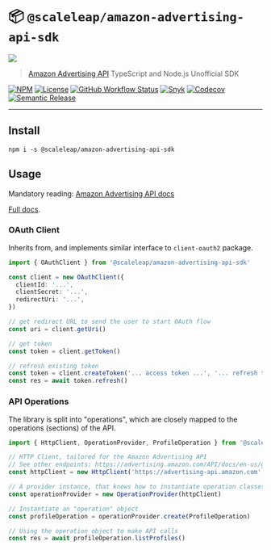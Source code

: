 # 📦 `@scaleleap/amazon-advertising-api-sdk`

![](https://user-images.githubusercontent.com/491247/82228986-0b0e2380-9954-11ea-899e-6f11cb4f6257.png)

> [Amazon Advertising API](https://advertising.amazon.com/about-api) TypeScript and Node.js Unofficial SDK

[![NPM](https://img.shields.io/npm/v/@scaleleap/amazon-advertising-api-sdk)](https://npm.im/@scaleleap/amazon-advertising-api-sdk)
[![License](https://img.shields.io/npm/l/@scaleleap/amazon-advertising-api-sdk)](./LICENSE)
[![GitHub Workflow Status](https://img.shields.io/github/workflow/status/ScaleLeap/amazon-advertising-api-sdk/Release)](https://github.com/ScaleLeap/amazon-advertising-api-sdk/actions)
[![Snyk](https://img.shields.io/snyk/vulnerabilities/github/scaleleap/amazon-advertising-api-sdk)](https://snyk.io/test/github/scaleleap/amazon-advertising-api-sdk)
[![Codecov](https://img.shields.io/codecov/c/github/scaleleap/amazon-advertising-api-sdk)](https://codecov.io/gh/ScaleLeap/amazon-advertising-api-sdk)
[![Semantic Release](https://img.shields.io/badge/%20%20%F0%9F%93%A6%F0%9F%9A%80-semantic--release-e10079.svg)](https://github.com/semantic-release/semantic-release)

---

## Install

```
npm i -s @scaleleap/amazon-advertising-api-sdk
```

## Usage

Mandatory reading: [Amazon Advertising API docs](https://advertising.amazon.com/API/docs/en-us)

[Full docs](https://amazon-advertising-api-sdk.scaleleap.org).

### OAuth Client

Inherits from, and implements similar interface to `client-oauth2` package.

```ts
import { OAuthClient } from '@scaleleap/amazon-advertising-api-sdk'

const client = new OAuthClient({
  clientId: '...',
  clientSecret: '...',
  redirectUri: '...',
})

// get redirect URL to send the user to start OAuth flow
const uri = client.getUri()

// get token
const token = client.getToken()

// refresh existing token
const token = client.createToken('... access token ...', '... refresh token ...')
const res = await token.refresh()
```

### API Operations

The library is split into "operations", which are closely mapped to the operations (sections) of the
API.

```ts
import { HttpClient, OperationProvider, ProfileOperation } from '@scaleleap/amazon-advertising-api-sdk'

// HTTP Client, tailored for the Amazon Advertising API
// See other endpoints: https://advertising.amazon.com/API/docs/en-us/get-started/how-to-use-api
const httpClient = new HttpClient('https://advertising-api.amazon.com', auth)

// A provider instance, that knows how to instantiate operation classes
const operationProvider = new OperationProvider(httpClient)

// Instantiate an "operation" object
const profileOperation = operationProvider.create(ProfileOperation)

// Using the operation object to make API calls
const res = await profileOperation.listProfiles()
```


